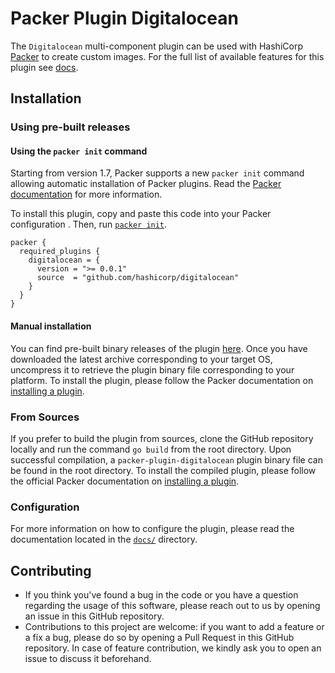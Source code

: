 # Packer Plugin Digitalocean
The `Digitalocean` multi-component plugin can be used with HashiCorp [Packer](https://www.packer.io)
to create custom images. For the full list of available features for this plugin see [docs](docs).

## Installation

### Using pre-built releases

#### Using the `packer init` command

Starting from version 1.7, Packer supports a new `packer init` command allowing
automatic installation of Packer plugins. Read the
[Packer documentation](https://www.packer.io/docs/commands/init) for more information.

To install this plugin, copy and paste this code into your Packer configuration .
Then, run [`packer init`](https://www.packer.io/docs/commands/init).

```hcl
packer {
  required_plugins {
    digitalocean = {
      version = ">= 0.0.1"
      source  = "github.com/hashicorp/digitalocean"
    }
  }
}
```


#### Manual installation

You can find pre-built binary releases of the plugin [here](https://github.com/hashicorp/packer-plugin-digitalocean/releases).
Once you have downloaded the latest archive corresponding to your target OS,
uncompress it to retrieve the plugin binary file corresponding to your platform.
To install the plugin, please follow the Packer documentation on
[installing a plugin](https://www.packer.io/docs/extending/plugins/#installing-plugins).


### From Sources

If you prefer to build the plugin from sources, clone the GitHub repository
locally and run the command `go build` from the root
directory. Upon successful compilation, a `packer-plugin-digitalocean` plugin
binary file can be found in the root directory.
To install the compiled plugin, please follow the official Packer documentation
on [installing a plugin](https://www.packer.io/docs/extending/plugins/#installing-plugins).


### Configuration

For more information on how to configure the plugin, please read the
documentation located in the [`docs/`](docs) directory.


## Contributing

* If you think you've found a bug in the code or you have a question regarding
  the usage of this software, please reach out to us by opening an issue in
  this GitHub repository.
* Contributions to this project are welcome: if you want to add a feature or a
  fix a bug, please do so by opening a Pull Request in this GitHub repository.
  In case of feature contribution, we kindly ask you to open an issue to
  discuss it beforehand.
